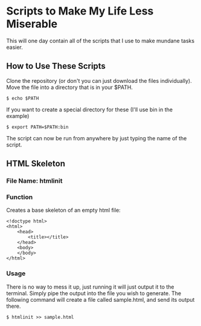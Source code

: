 # Scripts to Make My Life Less Miserable

This will one day contain all of the scripts that I use to make mundane tasks easier.

## How to Use These Scripts

Clone the repository (or don't you can just download the files individually).
Move the file into a directory that is in your $PATH.
```
$ echo $PATH
```
If you want to create a special directory for these (I'll use bin in the example)
```
$ export PATH=$PATH:bin
```
The script can now be run from anywhere by just typing the name of the script.

## HTML Skeleton

### File Name: htmlinit

### Function

Creates a base skeleton of an empty html file:
```
<!doctype html>
<html>
	<head>
		<title></title>
	</head>
	<body>
	</body>
</html>
```

### Usage
There is no way to mess it up, just running it will just output it to the terminal.
Simply pipe the output into the file you wish to generate.
The following command will create a file called sample.html, and send its output there.
```
$ htmlinit >> sample.html
```

